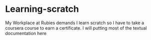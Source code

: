 # Learning-scratch
My Workplace at Rubies demands I learn scratch so I have to take a coursera course to earn a certificate. I will putting most of the textual documentation here
